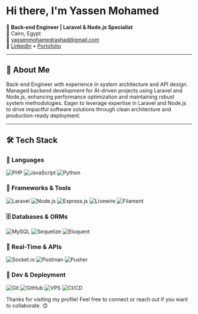 # Hi there, I'm Yassen Mohamed

🎯 **Back-end Engineer | Laravel & Node.js Specialist**  
📍 Cairo, Egypt  
📧 yassenmohamedrashad@gmail.com  
🔗 [LinkedIn](https://www.linkedin.com/in/yassenmohamedrashad) • [Portofolio](https://yassenmohamedrashad.github.io/Portofolio)

---

## 🚀 About Me

Back-end Engineer with experience in system architecture and API design. Managed backend development for AI-driven 
projects using Laravel and Node.js, enhancing performance optimization and maintaining robust system methodologies. Eager to leverage 
expertise in Laravel and Node.js to drive impactful software solutions through clean architecture and production-ready deployment.

---
## 🛠️ Tech Stack

### 🚀 Languages
![PHP](https://img.shields.io/badge/PHP-777BB4?style=for-the-badge&logo=php&logoColor=white)
![JavaScript](https://img.shields.io/badge/JavaScript-F7DF1E?style=for-the-badge&logo=javascript&logoColor=black)
![Python](https://img.shields.io/badge/Python-3776AB?style=for-the-badge&logo=python&logoColor=white)

### 🧰 Frameworks & Tools
![Laravel](https://img.shields.io/badge/Laravel-E74430?style=for-the-badge&logo=laravel&logoColor=white)
![Node.js](https://img.shields.io/badge/Node.js-339933?style=for-the-badge&logo=nodedotjs&logoColor=white)
![Express.js](https://img.shields.io/badge/Express.js-000000?style=for-the-badge&logo=express&logoColor=white)
![Livewire](https://img.shields.io/badge/Livewire-4E5D94?style=for-the-badge&logo=laravel&logoColor=white)
![Filament](https://img.shields.io/badge/Filament-FF4081?style=for-the-badge&logo=data:image/svg+xml;base64,<base64-encoded-icon>&logoColor=white) <!-- Note: Filament doesn't have an official logo -->

### 🗄️ Databases & ORMs
![MySQL](https://img.shields.io/badge/MySQL-4479A1?style=for-the-badge&logo=mysql&logoColor=white)
![Sequelize](https://img.shields.io/badge/Sequelize-52B0E7?style=for-the-badge&logo=sequelize&logoColor=white)
![Eloquent](https://img.shields.io/badge/Eloquent-FF2D20?style=for-the-badge&logo=laravel&logoColor=white)

### 📡 Real-Time & APIs
![Socket.io](https://img.shields.io/badge/Socket.io-010101?style=for-the-badge&logo=socketdotio&logoColor=white)
![Postman](https://img.shields.io/badge/Postman-FF6C37?style=for-the-badge&logo=postman&logoColor=white)
![Pusher](https://img.shields.io/badge/Pusher-4A154B?style=for-the-badge&logo=pusher&logoColor=white)

### 🔧 Dev & Deployment
![Git](https://img.shields.io/badge/Git-F05032?style=for-the-badge&logo=git&logoColor=white)
![GitHub](https://img.shields.io/badge/GitHub-181717?style=for-the-badge&logo=github&logoColor=white)
![VPS](https://img.shields.io/badge/VPS-007BFF?style=for-the-badge&logo=cloudflare&logoColor=white)
![CI/CD](https://img.shields.io/badge/CI/CD-0A0A0A?style=for-the-badge&logo=githubactions&logoColor=white)


Thanks for visiting my profile! Feel free to connect or reach out if you want to collaborate. 😊
